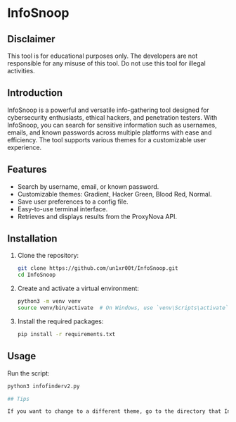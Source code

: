 # InfoSnoop

## Disclaimer

This tool is for educational purposes only. The developers are not responsible for any misuse of this tool. Do not use this tool for illegal activities.

## Introduction

InfoSnoop is a powerful and versatile info-gathering tool designed for cybersecurity enthusiasts, ethical hackers, and penetration testers. With InfoSnoop, you can search for sensitive information such as usernames, emails, and known passwords across multiple platforms with ease and efficiency. The tool supports various themes for a customizable user experience.

## Features

- Search by username, email, or known password.
- Customizable themes: Gradient, Hacker Green, Blood Red, Normal.
- Save user preferences to a config file.
- Easy-to-use terminal interface.
- Retrieves and displays results from the ProxyNova API.

## Installation

1. Clone the repository:

    ```sh
    git clone https://github.com/un1xr00t/InfoSnoop.git
    cd InfoSnoop
    ```

2. Create and activate a virtual environment:

    ```sh
    python3 -m venv venv
    source venv/bin/activate  # On Windows, use `venv\Scripts\activate`
    ```

3. Install the required packages:

    ```sh
    pip install -r requirements.txt
    ```

## Usage

Run the script:

```sh
python3 infofinderv2.py

## Tips

If you want to change to a different theme, go to the directory that InfoSnoop.py is in and delete 'config.ini'. This will allow you to change the theme the next time you launch InfoSnoop.py.
